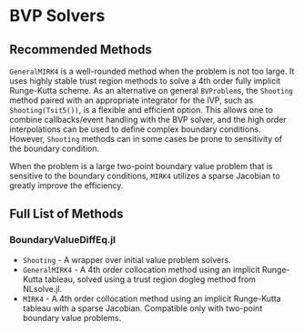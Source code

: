# BVP Solvers

## Recommended Methods

`GeneralMIRK4` is a well-rounded method when the problem is not too large.
It uses highly stable trust region methods to solve a 4th order fully
implicit Runge-Kutta scheme. As an alternative on general `BVProblem`s, the
`Shooting` method paired with an appropriate integrator for the IVP, such as
`Shooting(Tsit5())`, is a flexible and efficient option. This allows one
to combine callbacks/event handling with the BVP solver, and the high order
interpolations can be used to define complex boundary conditions. However,
`Shooting` methods can in some cases be prone to sensitivity of the boundary
condition.

When the problem is a large two-point boundary value problem that is sensitive
to the boundary conditions, `MIRK4` utilizes a sparse Jacobian to greatly
improve the efficiency.

## Full List of Methods

### BoundaryValueDiffEq.jl

- `Shooting` - A wrapper over initial value problem solvers.
- `GeneralMIRK4` - A 4th order collocation method using an implicit Runge-Kutta
  tableau, solved using a trust region dogleg method from NLsolve.jl.
- `MIRK4` - A 4th order collocation method using an implicit Runge-Kutta tableau
  with a sparse Jacobian. Compatible only with two-point boundary value problems.
